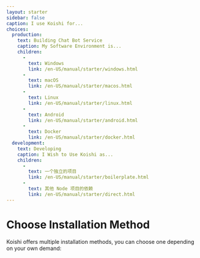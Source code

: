 ```yaml
---
layout: starter
sidebar: false
caption: I use Koishi for...
choices:
  production:
    text: Building Chat Bot Service
    caption: My Software Environment is...
    children:
      - 
        text: Windows
        link: /en-US/manual/starter/windows.html
      - 
        text: macOS
        link: /en-US/manual/starter/macos.html
      - 
        text: Linux
        link: /en-US/manual/starter/linux.html
      - 
        text: Android
        link: /en-US/manual/starter/android.html
      - 
        text: Docker
        link: /en-US/manual/starter/docker.html
  development:
    text: Developing
    caption: I Wish to Use Koishi as...
    children:
      - 
        text: 一个独立的项目
        link: /en-US/manual/starter/boilerplate.html
      - 
        text: 其他 Node 项目的依赖
        link: /en-US/manual/starter/direct.html
---
```


# Choose Installation Method

Koishi offers multiple installation methods, you can choose one depending on your own demand:
